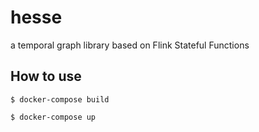 # hesse
a temporal graph library based on Flink Stateful Functions

## How to use

```
$ docker-compose build
```

```
$ docker-compose up
```
